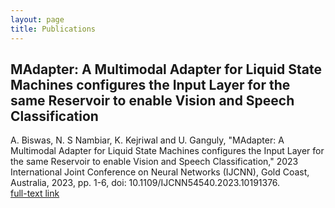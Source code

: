```yaml
---
layout: page
title: Publications
---
```


## MAdapter: A Multimodal Adapter for Liquid State Machines configures the Input Layer for the same Reservoir to enable Vision and Speech Classification
A. Biswas, N. S Nambiar, K. Kejriwal and U. Ganguly, "MAdapter: A Multimodal Adapter for Liquid State Machines configures the Input Layer for the same Reservoir to enable Vision and Speech Classification," 2023 International Joint Conference on Neural Networks (IJCNN), Gold Coast, Australia, 2023, pp. 1-6, doi: 10.1109/IJCNN54540.2023.10191376.
<br/>
[full-text link](https://ieeexplore.ieee.org/document/10191376)
